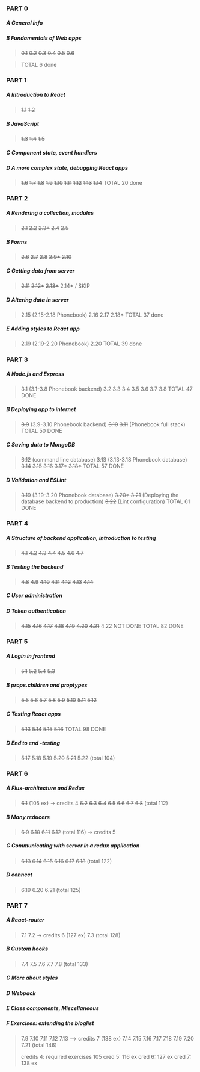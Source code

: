 ### PART 0
##### A General info
##### B Fundamentals of Web apps
>~~0.1~~
>~~0.2~~
>~~0.3~~
>~~0.4~~
>~~0.5~~
>~~0.6~~ 

>TOTAL 6 done 

### PART 1
##### A Introduction to React
>~~1.1~~
>~~1.2~~ 
##### B JavaScript
>~~1.3~~
>~~1.4~~
>~~1.5~~ 
##### C Component state, event handlers
##### D A more complex state, debugging React apps
>~~1.6~~
>~~1.7~~
>~~1.8~~
>~~1.9~~
>~~1.10~~
>~~1.11~~
>~~1.12~~
>~~1.13~~
>~~1.14~~ 
>TOTAL 20 done
### PART 2
##### A Rendering a collection, modules
>~~2.1~~
>~~2.2~~
>~~2.3*~~
>~~2.4~~
>~~2.5~~
##### B Forms
>~~2.6~~
>~~2.7~~
>~~2.8~~
>~~2.9*~~
>~~2.10~~
##### C Getting data from server
>~~2.11~~
>~~2.12*~~
>~~2.13*~~
>2.14* / SKIP
##### D Altering data in server
>~~2.15~~ (2.15-2.18 Phonebook)
>~~2.16~~
>~~2.17~~
>~~2.18*~~
>TOTAL 37 done
##### E Adding styles to React app
>~~2.19~~ (2.19-2.20 Phonebook)
>~~2.20~~
>TOTAL 39 done
### PART 3 
##### A Node.js and Express
>~~3.1~~ (3.1-3.8 Phonebook backend)
>~~3.2~~
>~~3.3~~
>~~3.4~~
>~~3.5~~
>~~3.6~~
>~~3.7~~
>~~3.8~~
TOTAL 47 DONE
##### B Deploying app to internet
>~~3.9~~ (3.9-3.10 Phonebook backend) 
>~~3.10~~
>~~3.11~~ (Phonebook full stack)
TOTAL 50 DONE
##### C Saving data to MongoDB
>~~3.12~~ (command line database)
>~~3.13~~ (3.13-3.18 Phonebook database)
>~~3.14~~
>~~3.15~~
>~~3.16~~
>~~3.17*~~
>~~3.18*~~
TOTAL 57 DONE
##### D Validation and ESLint
>~~3.19~~ (3.19-3.20 Phonebook database)
>~~3.20*~~
>~~3.21~~ (Deploying the database backend to production)
>~~3.22~~ (Lint configuration)
TOTAL 61 DONE
### PART 4
##### A Structure of backend application, introduction to testing
>~~4.1~~
>~~4.2~~
>~~4.3~~
>~~4.4~~
>~~4.5~~
>~~4.6~~
>~~4.7~~
##### B Testing the backend
>~~4.8~~
>~~4.9~~
>~~4.10~~
>~~4.11~~
>~~4.12~~
>~~4.13~~
>~~4.14~~
##### C User administration
##### D Token authentication
>~~4.15~~
>~~4.16~~
>~~4.17~~
>~~4.18~~
>~~4.19~~
>~~4.20~~
>~~4.21~~
>4.22 NOT DONE 
>TOTAL 82 DONE 
### PART 5 
##### A Login in frontend
>~~5.1~~
>~~5.2~~
>~~5.4~~
>~~5.3~~
##### B props.children and proptypes
>~~5.5~~
>~~5.6~~
>~~5.7~~
>~~5.8~~
>~~5.9~~
>~~5.10~~
>~~5.11~~
>~~5.12~~
##### C Testing React apps
>~~5.13~~
>~~5.14~~ 
>~~5.15~~
>~~5.16~~ TOTAL 98 DONE
##### D End to end -testing
>~~5.17~~
>~~5.18~~
>~~5.19~~
>~~5.20~~
>~~5.21~~
>~~5.22~~ (total 104)

### PART 6 
##### A Flux-architecture and Redux
>~~6.1~~ (105 ex) -> credits 4
>~~6.2~~
>~~6.3~~
>~~6.4~~
>~~6.5~~
>~~6.6~~
>~~6.7~~
>~~6.8~~ (total 112)
##### B Many reducers
>~~6.9~~
>~~6.10~~
>~~6.11~~
>~~6.12~~ (total 116) -> credits 5
##### C Communicating with server in a redux application 
>~~6.13~~
>~~6.14~~
>~~6.15~~
>~~6.16~~
>~~6.17~~
>~~6.18~~ (total 122)
##### D connect
>6.19
>6.20
>6.21 (total 125)

### PART 7
##### A React-router
>7.1
>7.2 -> credits 6 (127 ex)
>7.3 (total 128)
##### B Custom hooks
>7.4
>7.5
>7.6
>7.7
>7.8 (total 133)
##### C More about styles
##### D Webpack
##### E Class components, Miscellaneous
##### F Exercises: extending the bloglist
>7.9
>7.10
>7.11
>7.12
>7.13 --> credits 7 (138 ex)
>7.14
>7.15
>7.16
>7.17
>7.18
>7.19
>7.20
>7.21 (total 146)
>
>credits 4: required exercises 105
>cred 5: 116 ex
>cred 6: 127 ex
>cred 7: 138 ex